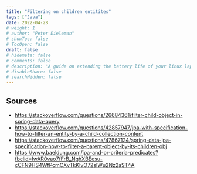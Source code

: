 ```yaml
---
title: "Filtering on children entitites"
tags: ["Java"]
date: 2022-04-28
# weight: 1
# author: "Peter Dieleman"
# showToc: false
# TocOpen: false
draft: false
# hidemeta: false
# comments: false
# description: "A guide on extending the battery life of your linux laptop"
# disableShare: false
# searchHidden: false
---
```


## Sources

- <https://stackoverflow.com/questions/26684361/filter-child-object-in-spring-data-query>
- <https://stackoverflow.com/questions/42857947/jpa-with-specification-how-to-filter-an-entity-by-a-child-collection-content>
- <https://stackoverflow.com/questions/47867124/spring-data-jpa-specification-how-to-filter-a-parent-object-by-its-children-obj>
- <https://www.baeldung.com/jpa-and-or-criteria-predicates?fbclid=IwAR0vao7fFrB_NghXBEesu-cCFN9HS4WfPcmCXvTkKIvO72sIWu2Nz2aST4A>